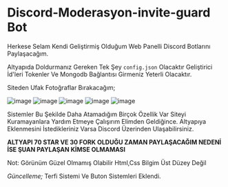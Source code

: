 # Discord-Moderasyon-invite-guard Bot
Herkese Selam Kendi Geliştirmiş Olduğum Web Panelli Discord Botlarını Paylaşacağım.

Altyapıda Doldurmanız Gereken Tek Şey `config.json` Olacaktır Geliştirici İd'leri Tokenler Ve Mongodb Bağlantısı Girmeniz Yeterli Olacaktır.

Siteden Ufak Fotoğraflar Bırakacağım;

![image](https://user-images.githubusercontent.com/65469887/146224535-eaea907f-c4f1-4de9-9f06-8f1bfed244ec.png)
![image](https://user-images.githubusercontent.com/65469887/146224668-9448355f-1db0-46ce-9f02-77404c393f9b.png)
![image](https://user-images.githubusercontent.com/65469887/146226160-8dcca8a8-77ba-4ad3-a02c-1cfeca7c584e.png)
![image](https://user-images.githubusercontent.com/65469887/146227890-685dd5ec-fc4f-46c5-912c-fe009c37f3c5.png)
![image](https://user-images.githubusercontent.com/65469887/146228066-35a39659-684b-46be-bea6-26c9203b54c8.png)
 
 
Sistemler Bu Şekilde Daha Atamadığım Birçok Özellik Var Siteyi Kuramayanlara Yardım Etmeye Çalışırım Elimden Geldiğince. Altyapıya Eklenmesini İstedikleriniz Varsa Discord Üzerinden Ulaşabilirsiniz.

**ALTYAPI 70 STAR VE 30 FORK OLDUĞU ZAMAN PAYLAŞACAĞIM NEDENİ İSE ŞUAN PAYLAŞAN KİMSE OLMAMASI**

Not: Görünüm Güzel Olmamış Olabilir Html,Css Bilgim Üst Düzey Değil

*Güncelleme;*
Terfi Sistemi Ve Buton Sistemleri Eklendi.
